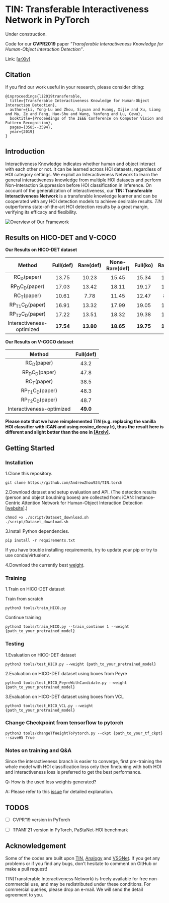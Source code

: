 # TIN: Transferable Interactiveness Network in PyTorch

Under construction.

Code for our **CVPR2019** paper *"Transferable Interactiveness Knowledge for Human-Object Interaction Detection"*.

Link: [[arXiv]](https://arxiv.org/abs/1811.08264)

## Citation
If you find our work useful in your research, please consider citing:
```
@inproceedings{li2019transferable,
  title={Transferable Interactiveness Knowledge for Human-Object Interaction Detection},
  author={Li, Yong-Lu and Zhou, Siyuan and Huang, Xijie and Xu, Liang and Ma, Ze and Fang, Hao-Shu and Wang, Yanfeng and Lu, Cewu},
  booktitle={Proceedings of the IEEE Conference on Computer Vision and Pattern Recognition},
  pages={3585--3594},
  year={2019}
}
```

## Introduction
Interactiveness Knowledge indicates whether human and object interact with each other or not. It can be learned across HOI datasets, regardless of HOI category settings. We exploit an Interactiveness Network to learn the general interactiveness knowledge from multiple HOI datasets and perform Non-Interaction Suppression before HOI classification in inference. On account of the generalization of interactiveness, our **TIN: Transferable Interactiveness Network** is a transferable knowledge learner and can be cooperated with any HOI detection models to achieve desirable results. *TIN* outperforms state-of-the-art HOI detection results by a great margin, verifying its efficacy and flexibility.

![Overview of Our Framework](https://github.com/DirtyHarryLYL/Transferable-Interactiveness-Network/blob/master/images/overview.jpg?raw=true)

## Results on HICO-DET and V-COCO

**Our Results on HICO-DET dataset**

|Method| Full(def) | Rare(def) | None-Rare(def)| Full(ko) | Rare(ko) | None-Rare(ko) |
|:---:|:---:|:---:|:---:|:---:|:---:|:---:|
|RC<sub>D</sub>(paper)| 13.75 | 10.23 | 15.45 | 15.34| 10.98|17.02|
|RP<sub>D</sub>C<sub>D</sub>(paper)| 17.03 | 13.42| 18.11| 19.17| 15.51|20.26|
|RC<sub>T</sub>(paper)| 10.61  | 7.78 | 11.45 | 12.47 | 8.87|13.54|
|RP<sub>T1</sub>C<sub>D</sub>(paper)| 16.91   | 13.32 | 17.99 | 19.05 | 15.22|20.19|
|RP<sub>T2</sub>C<sub>D</sub>(paper)| 17.22   | 13.51 | 18.32 | 19.38 | 15.38|20.57|
|Interactiveness-optimized| **17.54**  | **13.80** | **18.65** | **19.75** | **15.70** |**20.96**|

**Our Results on V-COCO dataset**

|Method| Full(def) |
|:---:|:---:|
|RC<sub>D</sub>(paper)| 43.2|
|RP<sub>D</sub>C<sub>D</sub>(paper)| 47.8 |
|RC<sub>T</sub>(paper)| 38.5 |
|RP<sub>T1</sub>C<sub>D</sub>(paper)| 48.3  |
|RP<sub>T2</sub>C<sub>D</sub>(paper)| 48.7 |
|Interactiveness-optimized| **49.0** |

**Please note that we have reimplemented TIN (e.g. replacing the vanilla HOI classifier with iCAN and using cosine_decay lr), thus the result here is different and slight better than the one in [[Arxiv]](https://arxiv.org/abs/1811.08264).**

## Getting Started

### Installation

1.Clone this repository.

```
git clone https://github.com/AndrewZhou924/TIN.torch
```

2.Download dataset and setup evaluation and API. (The detection results (person and object boudning boxes) are collected from: iCAN: Instance-Centric Attention Network for Human-Object Interaction Detection [[website]](http://chengao.vision/iCAN/).)

```
chmod +x ./script/Dataset_download.sh 
./script/Dataset_download.sh
```

3.Install Python dependencies.

```
pip install -r requirements.txt
```

If you have trouble installing requirements, try to update your pip or try to use conda/virtualenv.

4.Download the currently best [weight](https://sjtueducn-my.sharepoint.com/:u:/g/personal/douyiming_sjtu_edu_cn/Efx-ju3Q6R1MtfcF1Wzmev4BqedjGjXJpyyclr2mNDDCkg?e=5t0eiW).

### Training

1.Train on HICO-DET dataset

Train from scratch
```
python3 tools/train_HICO.py 
```
Continue training
```
python3 tools/train_HICO.py --train_continue 1 --weight {path_to_your_pretrained_model}
```

### Testing

1.Evaluation on HICO-DET dataset

```
python3 tools/test_HICO.py --weight {path_to_your_pretrained_model}
```

2.Evaluation on HICO-DET dataset using boxes from Peyre

```
python3 tools/test_HICO_PeyreWithCandidate.py --weight {path_to_your_pretrained_model}
```

3.Evaluation on HICO-DET dataset using boxes from VCL

```
python3 tools/test_HICO_VCL.py --weight {path_to_your_pretrained_model}
```

### Change Checkpoint from tensorflow to pytorch

```
python3 tools/changeTfWeightToPytorch.py --ckpt {path_to_your_tf_ckpt} --saveH5 True
```

### Notes on training and Q&A

Since the interactiveness branch is easier to converge, first pre-training the whole model with HOI classification loss only then finetuning with both HOI and interactiveness loss is preferred to get the best performance.

Q: How is the used loss weights generated? 

A: Please refer to this [issue](https://github.com/DirtyHarryLYL/Transferable-Interactiveness-Network/issues/36) for detailed explanation.

## TODOS
- [ ] CVPR'19 version in PyTorch
- [ ] TPAMI'21 version in PyTorch, PaStaNet-HOI benchmark


## Acknowledgement

Some of the codes are built upon [TIN](https://github.com/DirtyHarryLYL/Transferable-Interactiveness-Network), [Analogy](https://github.com/jpeyre/analogy) and [VSGNet](https://github.com/ASMIftekhar/VSGNet).
If you get any problems or if you find any bugs, don't hesitate to comment on GitHub or make a pull request! 

TIN(Transferable Interactiveness Network) is freely available for free non-commercial use, and may be redistributed under these conditions. For commercial queries, please drop an e-mail. We will send the detail agreement to you.



